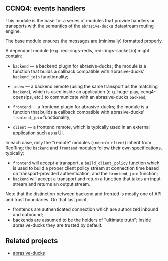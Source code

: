 CCNQ4: events handlers
----------------------

This module is the base for a series of modules that provide handlers or transports with the semantics of the `abrasive-ducks` datastream routing engine.

The base module ensures the messages are (minimally) formatted properly.

A dependant module (e.g. red-rings-redis, red-rings-socket.io) might contain:

- `backend` — a backend plugin for abrasive-ducks; the module is a function that builds a callback compatible with abrasive-ducks' `backend_join` functionality;
- `index` — a backend remote (using the same transport as the matching `backend`), which is used inside an application (e.g. huge-play, ccnq4-opensips, etc.) to communicate with an abrasive-ducks `backend`;

- `frontend` — a frontend plugin for abrasive-ducks; the module is a function that builds a callback compatible with abrasive-ducks' `frontend_join` functionality;
- `client` — a frontend remote, which is typically used in an external application such as a UI.

In each case, only the "remote" modules (`index` or `client`) inherit from RedRing; the `backend` and `frontend` modules follow their own specifications, typically:
- `frontend` will accept a transport, a `build_client_policy` function which is used to build a proper client policy stream at connection time based on transport-provided authentication, and the `frontend_join` function;
- `backend` will accept a transport and return a function that takes an input stream and returns an output stream.

Note that the distinction between backend and fronted is mostly one of API and trust boundaries. On that last point,
- frontends are authenticated connection which are authorized inbound and outbound;
- backends are assumed to be the holders of "ultimate truth"; inside abrasive-ducks they are trusted by default.

Related projects
----------------

- [abrasive-ducks](https://github.com/shimaore/abrasive-ducks)
